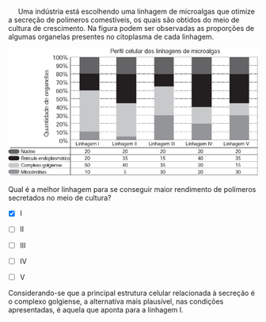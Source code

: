 

     Uma indústria está escolhendo uma linhagem de microalgas que otimize a secreção de polímeros comestíveis, os quais são obtidos do meio de cultura de crescimento. Na figura podem ser observadas as proporções de algumas organelas presentes no citoplasma de cada linhagem.

![](a55b8428-43bf-7c6f-313f-acc90c115794.png)

Qual é a melhor linhagem para se conseguir maior rendimento de polímeros secretados no meio de cultura?



- [x] I
- [ ] II
- [ ] III
- [ ] IV
- [ ] V


Considerando-se que a principal estrutura celular relacionada à secreção é o complexo golgiense, a alternativa mais plausível, nas condições apresentadas, é aquela que aponta para a linhagem I.

        